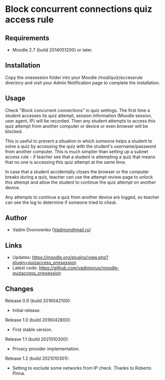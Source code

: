 Block concurrent connections quiz access rule
=============================================

Requirements
------------
- Moodle 2.7 (build 2014051200) or later.

Installation
------------
Copy the onesession folder into your Moodle /mod/quiz/accessrule directory and 
visit your Admin Notification page to complete the installation.

Usage
-----
Check "Block concurrent connections" in quiz settings. The first time a student accesses 
its quiz attempt, session information (Moodle session, user agent, IP) will be recorded.
Then any student attempts to access this quiz attempt from another computer or device or 
even browser will be blocked. 

This is useful to prevent a situation in which someone helps
a student to solve a quiz by accessing the quiz with the student's username/password from another 
computer. This is much simplier than setting up a subnet access rule - if teacher see that 
a student is attempting a quiz that means that no one is accessing this quiz attempt 
at the same time. 

In case that a student accidentally closes the browser or the computer breaks
during a quiz, teacher can use the attempt review page to unlock this attempt and allow the
student to continue the quiz attempt on another device. 

Any attempts to continue a quiz from another device are logged, so teacher can see the log 
to determine if someone tried to cheat.

Author
------
- Vadim Dvorovenko (Vadimon@mail.ru)

Links
-----
- Updates: https://moodle.org/plugins/view.php?plugin=quizaccess_onesession
- Latest code: https://github.com/vadimonus/moodle-quizaccess_onesession

Changes
-------
Release 0.9 (build 2016042100):
- Initial release.

Release 1.0 (build 2016042800):
- First stable version.

Release 1.1 (build 2021010300):
- Privacy provider implementation.

Release 1.2 (build 2021010301):
- Setting to exclude some networks from IP check. Thanks to Roberto Pinna.
